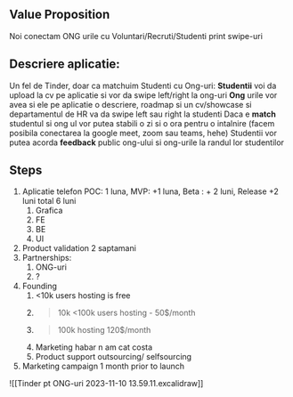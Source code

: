 ## Value Proposition
Noi conectam ONG urile cu Voluntari/Recruti/Studenti print swipe-uri
## Descriere aplicatie:
Un fel de Tinder, doar ca matchuim Studenti cu Ong-uri:
	**Studentii** voi da upload la cv pe aplicatie si vor da swipe left/right la ong-uri
	**Ong** urile vor avea si ele pe aplicatie o descriere, roadmap si un cv/showcase si departamentul de HR va da swipe left sau right la studenti
	Daca e **match** studentul si ong ul vor putea stabili o zi si o ora pentru o intalnire (facem posibila conectarea la google meet, zoom sau teams, hehe)
	Studentii vor putea acorda **feedback** public ong-ului si ong-urile la randul lor studentilor

## Steps
1) Aplicatie telefon POC: 1 luna, MVP: +1 luna, Beta : + 2 luni, Release +2 luni total 6 luni
	1) Grafica
	2) FE
	3) BE
	4) UI
2) Product validation 2 saptamani
3) Partnerships:
	1) ONG-uri
	2) ?
4) Founding
	1) <10k users hosting is free
	2) >10k <100k users hosting - 50$/month
	3) >100k hosting 120$/month
	4) Marketing habar n am cat costa
	5) Product support outsourcing/ selfsourcing
5) Marketing campaign
	1 month prior to launch

![[Tinder pt ONG-uri 2023-11-10 13.59.11.excalidraw]]
